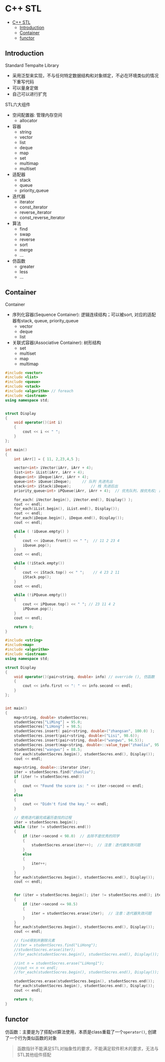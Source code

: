 # C++ STL

- [C++ STL](#c-stl)
  - [Introduction](#introduction)
  - [Container](#container)
  - [functor](#functor)

## Introduction

Standard Tempalte Library
- 采用泛型来实现，不与任何特定数据结构和对象绑定，不必在环境类似的情况下重写代码
- 可以量身定做
- 自己可以进行扩充

STL六大组件
- 空间配置器: 管理内存空间
  - allocator
- 容器
  - string
  - vector
  - list
  - deque
  - map
  - set
  - multimap
  - multiset
- 适配器
  - stack
  - queue
  - priority_queue
- 迭代器
  - iterator
  - const_iterator
  - reverse_iterator
  - const_reverse_iterator
- 算法
  - find
  - swap
  - reverse
  - sort
  - merge
  - ...
- 仿函数
  - greater
  - less
  - ...

## Container

Container
- 序列化容器(Sequence Container): 逻辑连续结构；可以被sort, 对应的适配器有stack, queue, priority_queue
  - vector
  - deque
  - list
- 关联式容器(Associative Container): 树形结构
  - set
  - multiset
  - map
  - multimap

```cpp
#include <vector>
#include <list>
#include <queue>
#include <stack>
#include <algorithm> // foreach
#include <iostream>
using namespace std;


struct Display
{
    void operator()(int i)
    {
        cout << i << " ";
    }
};

int main()
{
    int iArr[] = { 11, 2,23,4,5 };

    vector<int> iVector(iArr, iArr + 4);
    list<int> iList(iArr, iArr + 4);
    deque<int> iDeque(iArr, iArr + 4);
    queue<int> iQueue(iDeque);     // 队列 先进先出
    stack<int> iStack(iDeque);         // 栈 先进后出
    priority_queue<int> iPQueue(iArr, iArr + 4);  // 优先队列，按优先权; 数值大的先出

    for_each( iVector.begin(), iVector.end(), Display() );
    cout << endl;
    for_each(iList.begin(), iList.end(), Display());
    cout << endl;
    for_each(iDeque.begin(), iDeque.end(), Display());
    cout << endl;

    while ( !iQueue.empty() )
    {
        cout << iQueue.front() << " ";  // 11 2 23 4
        iQueue.pop();
    }
    cout << endl;

    while (!iStack.empty())
    {
        cout << iStack.top() << " ";    // 4 23 2 11
        iStack.pop();
    }
    cout << endl;

    while (!iPQueue.empty())
    {
        cout << iPQueue.top() << " "; // 23 11 4 2
        iPQueue.pop();
    }
    cout << endl;

    return 0;
}
```


```cpp
#include <string>
#include<map>
#include <algorithm>
#include <iostream>
using namespace std;

struct Display
{
    void operator()(pair<string, double> info) // override (), 仿函数
    {
        cout << info.first << ": " << info.second << endl;
    }
};


int main()
{
    map<string, double> studentSocres;
    studentSocres["LiMing"] = 95.0;
    studentSocres["LiHong"] = 98.5;
    studentSocres.insert( pair<string, double>("zhangsan", 100.0) );
    studentSocres.insert(pair<string, double>("Lisi", 98.6));
    studentSocres.insert(pair<string, double>("wangwu", 94.5));
    studentSocres.insert(map<string, double>::value_type("zhaoliu", 95.5) );
    studentSocres["wangwu"] = 88.5;
    for_each(studentSocres.begin(), studentSocres.end(), Display());
    cout << endl;

    map<string, double>::iterator iter;
    iter = studentSocres.find("zhaoliu");
    if (iter != studentSocres.end())
    {
        cout << "Found the score is: " << iter->second << endl;
    }
    else
    {
        cout << "Didn't find the key." << endl;
    }

    // 使用迭代器完成遍历查找的过程
    iter = studentSocres.begin();
    while (iter != studentSocres.end())
    {
        if (iter->second < 98.0)  // 去除不是优秀的同学
        {
            studentSocres.erase(iter++);  // 注意：迭代器失效问题
        }
        else
        {
            iter++;
        }
    }
    for_each(studentSocres.begin(), studentSocres.end(), Display());
    cout << endl;


    for (iter = studentSocres.begin(); iter != studentSocres.end(); iter++)
    {
        if (iter->second <= 98.5)
        {
            iter = studentSocres.erase(iter);  // 注意：迭代器失效问题
        }
    }
    for_each(studentSocres.begin(), studentSocres.end(), Display());
    cout << endl;

    // find得到并删除元素
    //iter = studentSocres.find("LiHong");
    //studentSocres.erase(iter);
    //for_each(studentSocres.begin(), studentSocres.end(), Display());

    //int n = studentSocres.erase("LiHong1");
    //cout << n << endl;
    //for_each(studentSocres.begin(), studentSocres.end(), Display());

    studentSocres.erase(studentSocres.begin(), studentSocres.end());
    for_each(studentSocres.begin(), studentSocres.end(), Display());
    cout << endl;

    return 0;
}
```

## functor

仿函数：主要是为了搭配stl算法使用，本质是class重载了一个`operator()`, 创建了一个行为类似函数的对象 
> 函数指针不能满足STL对抽象性的要求，不能满足软件积木的要求，无法与STL其他组件搭配

